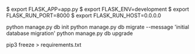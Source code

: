 
$ export FLASK_APP=app.py
$ export FLASK_ENV=development
$ export FLASK_RUN_PORT=8000
$ export FLASK_RUN_HOST=0.0.0.0


python manage.py db init
python manage.py db migrate --message 'initial database migration'
python manage.py db upgrade

pip3 freeze > requirements.txt
